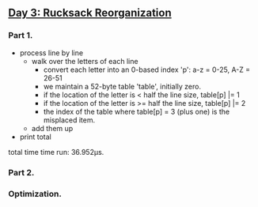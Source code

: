 ## [Day 3: Rucksack Reorganization](https://adventofcode.com/2022/day/3)

### Part 1.

- process line by line
  - walk over the letters of each line
    - convert each letter into an 0-based index 'p': a-z = 0-25, A-Z = 26-51
    - we maintain a 52-byte table 'table', initially zero.
    - if the location of the letter is <  half the line size, table[p] |= 1
    - if the location of the letter is >= half the line size, table[p] |= 2
    - the index of the table where table[p] = 3 (plus one) is the misplaced item.
  - add them up
- print total

total time time run: 36.952µs.

### Part 2.


### Optimization.

